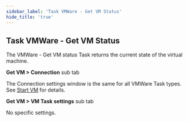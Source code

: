 ```yaml
---
sidebar_label: 'Task VMWare - Get VM Status'
hide_title: 'true'
---
```


## Task VMWare - Get VM Status

The VMWare - Get VM status Task returns the current state of the virtual machine.
 
**Get VM > Connection** sub tab

The Connection settings window is the same for all VMWare Task types. See [Start VM](start-vm) for details.
 
**Get VM > VM Task settings** sub tab

No specific settings.
